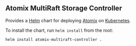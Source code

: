 <!--
SPDX-FileCopyrightText: 2022-present Intel Corporation
SPDX-License-Identifier: Apache-2.0
-->

## Atomix MultiRaft Storage Controller

Provides a [Helm] chart for deploying [Atomix] on [Kubernetes].

To install the chart, run `helm install` from the root:

```bash
helm install atomix-multiraft-controller .
```

[Helm]: https://helm.sh/
[Kubernetes]: https://kubernetes.io
[Atomix]: https://atomix.io
